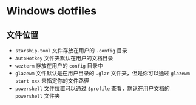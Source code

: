 # Windows dotfiles

## 文件位置

- `starship.toml` 文件存放在用户的 `.config` 目录
- `AutoHotkey` 文件夹默认在用户的文档目录
- `wezterm` 存放在用户的 `config` 目录中
- `glazewm` 文件默认是在用户目录的 `.glzr` 文件夹，但是你可以通过 `glazewm start xxx` 来指定你的文件路径
- `powershell` 文件位置可以通过 `$profile` 查看，默认在用户文档的 `powershell` 文件夹